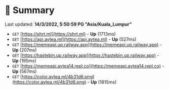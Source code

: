# 📖 Summary
Last updated: **14/3/2022, 5:50:59 PG "Asia/Kuala_Lumpur"**

- `GET` [https://shrt.ml](https://shrt.ml) - **Up** (1713ms)
- `GET` [https://api.aytea.ml](https://api.aytea.ml) - **Up** (527ms)
- `GET` [https://memeapi.up.railway.app](https://memeapi.up.railway.app) - **Up** (207ms)
- `GET` [https://hastebin.up.railway.app](https://hastebin.up.railway.app) - **Up** (195ms)
- `GET` [https://memeapi.aytea14.repl.co](https://memeapi.aytea14.repl.co) - **Up** (567ms)
- `GET` [https://color.aytea.ml/4b31d6.png](https://color.aytea.ml/4b31d6.png) - **Up** (1815ms)
